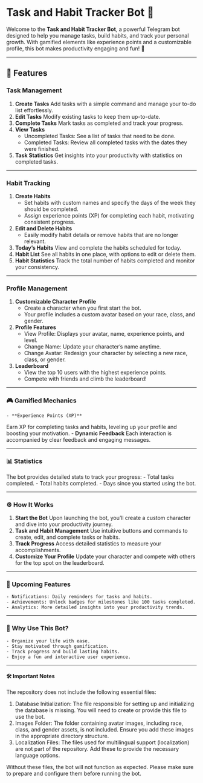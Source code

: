 # Task and Habit Tracker Bot 🎯

Welcome to the **Task and Habit Tracker Bot**, a powerful Telegram bot designed to help you manage tasks, build habits, and track your personal growth. With gamified elements like experience points and a customizable profile, this bot makes productivity engaging and fun! 💪

---

## 🌟 Features

### Task Management
1. **Create Tasks**
Add tasks with a simple command and manage your to-do list effortlessly.
2. **Edit Tasks**
Modify existing tasks to keep them up-to-date.
3. **Complete Tasks**
Mark tasks as completed and track your progress.
4. **View Tasks**
    - Uncompleted Tasks: See a list of tasks that need to be done.
    - Completed Tasks: Review all completed tasks with the dates they were finished.
5. **Task Statistics**
Get insights into your productivity with statistics on completed tasks.

---

### Habit Tracking
1.	**Create Habits**
	- Set habits with custom names and specify the days of the week they should be completed.
	- Assign experience points (XP) for completing each habit, motivating consistent progress.
2. **Edit and Delete Habits**
    - Easily modify habit details or remove habits that are no longer relevant.
3. **Today’s Habits**
View and complete the habits scheduled for today.
4. **Habit List**
See all habits in one place, with options to edit or delete them.
5. **Habit Statistics**
Track the total number of habits completed and monitor your consistency.

---

### Profile Management
1. **Customizable Character Profile**
	- Create a character when you first start the bot.
	- Your profile includes a custom avatar based on your race, class, and gender.
2. **Profile Features**
	- View Profile: Displays your avatar, name, experience points, and level.
	- Change Name: Update your character’s name anytime.
	- Change Avatar: Redesign your character by selecting a new race, class, or gender.
3. **Leaderboard**
	- View the top 10 users with the highest experience points.
	- Compete with friends and climb the leaderboard!

---

### 🎮 Gamified Mechanics
	- **Experience Points (XP)**
Earn XP for completing tasks and habits, leveling up your profile and boosting your motivation.
	- **Dynamic Feedback**
Each interaction is accompanied by clear feedback and engaging messages.

---

### 📊 Statistics
The bot provides detailed stats to track your progress:
	- Total tasks completed.
	- Total habits completed.
	- Days since you started using the bot.

---

### ⚙️ How It Works
1. **Start the Bot**
Upon launching the bot, you’ll create a custom character and dive into your productivity journey.
2. **Task and Habit Management**
Use intuitive buttons and commands to create, edit, and complete tasks or habits.
3. **Track Progress**
Access detailed statistics to measure your accomplishments.
4. **Customize Your Profile**
Update your character and compete with others for the top spot on the leaderboard.

---

### 🚀 Upcoming Features
	- Notifications: Daily reminders for tasks and habits.
	- Achievements: Unlock badges for milestones like 100 tasks completed.
	- Analytics: More detailed insights into your productivity trends.

---

### 🎯 Why Use This Bot?
	- Organize your life with ease.
	- Stay motivated through gamification.
	- Track progress and build lasting habits.
	- Enjoy a fun and interactive user experience.

---

#### 🛠️ Important Notes
The repository does not include the following essential files:
1. Database Initialization: The file responsible for setting up and initializing the database is missing. You will need to create or provide this file to use the bot.
2. Images Folder: The folder containing avatar images, including race, class, and gender assets, is not included. Ensure you add these images in the appropriate directory structure.
3. Localization Files: The files used for multilingual support (localization) are not part of the repository. Add these to provide the necessary language options.

Without these files, the bot will not function as expected. Please make sure to prepare and configure them before running the bot.